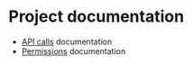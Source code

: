 # Project documentation

- [API calls](API) documentation
- [Permissions](Permissions) documentation